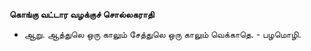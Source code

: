 **கொங்கு வட்டார வழக்குச் சொல்லகராதி**
- ஆறு. ஆத்துலெ ஒரு காலும் சேத்துலெ ஒரு காலும் வெக்காதெ. - பழமொழி.

